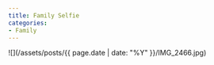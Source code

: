 ```yaml
---
title: Family Selfie
categories:
- Family
---
```


![](/assets/posts/{{ page.date | date: "%Y" }}/IMG_2466.jpg)
